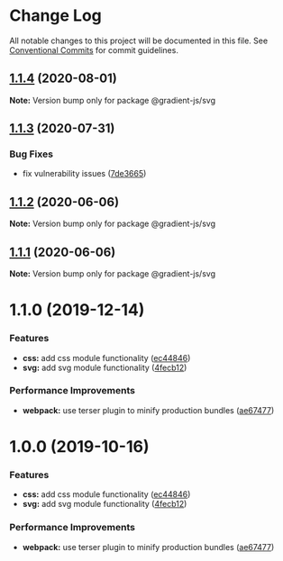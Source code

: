# Change Log

All notable changes to this project will be documented in this file.
See [Conventional Commits](https://conventionalcommits.org) for commit guidelines.

## [1.1.4](https://github.com/afternoon2/gradient-js/compare/@gradient-js/svg@1.1.3...@gradient-js/svg@1.1.4) (2020-08-01)

**Note:** Version bump only for package @gradient-js/svg





## [1.1.3](https://github.com/afternoon2/gradient-js/compare/@gradient-js/svg@1.1.2...@gradient-js/svg@1.1.3) (2020-07-31)


### Bug Fixes

* fix vulnerability issues ([7de3665](https://github.com/afternoon2/gradient-js/commit/7de36656f235bd2ec4aba563f01581c69a454430))





## [1.1.2](https://github.com/afternoon2/gradient-js/compare/@gradient-js/svg@1.1.1...@gradient-js/svg@1.1.2) (2020-06-06)

**Note:** Version bump only for package @gradient-js/svg





## [1.1.1](https://github.com/afternoon2/gradient-js/compare/@gradient-js/svg@1.1.0...@gradient-js/svg@1.1.1) (2020-06-06)

**Note:** Version bump only for package @gradient-js/svg





# 1.1.0 (2019-12-14)


### Features

* **css:** add css module functionality ([ec44846](https://github.com/afternoon2/gradient-js/commit/ec44846d967299120ad36a05dfeb3378db44fc6f))
* **svg:** add svg module functionality ([4fecb12](https://github.com/afternoon2/gradient-js/commit/4fecb12f2ad95b59c67aa5290840237397fcfff1))


### Performance Improvements

* **webpack:** use terser plugin to minify production bundles ([ae67477](https://github.com/afternoon2/gradient-js/commit/ae6747754bfda9ab4c4e0a5f8e6c991de672a5ec))





# 1.0.0 (2019-10-16)


### Features

* **css:** add css module functionality ([ec44846](https://github.com/afternoon2/gradient-js/commit/ec44846d967299120ad36a05dfeb3378db44fc6f))
* **svg:** add svg module functionality ([4fecb12](https://github.com/afternoon2/gradient-js/commit/4fecb12f2ad95b59c67aa5290840237397fcfff1))


### Performance Improvements

* **webpack:** use terser plugin to minify production bundles ([ae67477](https://github.com/afternoon2/gradient-js/commit/ae6747754bfda9ab4c4e0a5f8e6c991de672a5ec))
